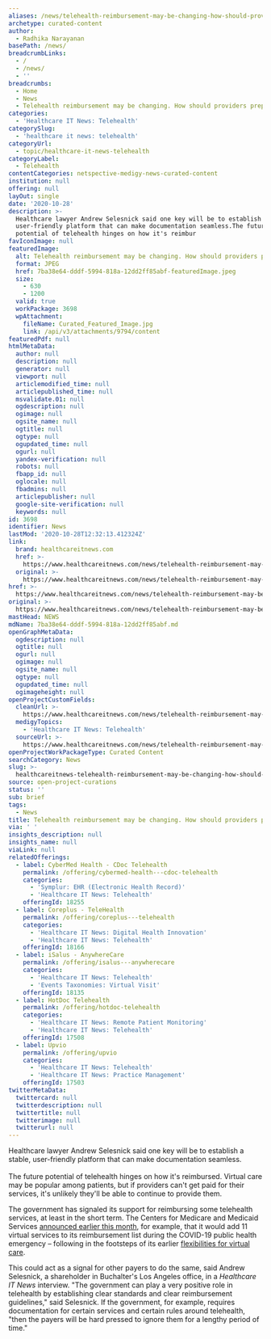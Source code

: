```yaml
---
aliases: /news/telehealth-reimbursement-may-be-changing-how-should-providers-prepare
archetype: curated-content
author:
  - Radhika Narayanan
basePath: /news/
breadcrumbLinks:
  - /
  - /news/
  - ''
breadcrumbs:
  - Home
  - News
  - Telehealth reimbursement may be changing. How should providers prepare?
categories:
  - 'Healthcare IT News: Telehealth'
categorySlug:
  - 'healthcare it news: telehealth'
categoryUrl:
  - topic/healthcare-it-news-telehealth
categoryLabel:
  - Telehealth
contentCategories: netspective-medigy-news-curated-content
institution: null
offering: null
layOut: single
date: '2020-10-28'
description: >-
  Healthcare lawyer Andrew Selesnick said one key will be to establish a stable,
  user-friendly platform that can make documentation seamless.The future
  potential of telehealth hinges on how it's reimbur
favIconImage: null
featuredImage:
  alt: Telehealth reimbursement may be changing. How should providers prepare?
  format: JPEG
  href: 7ba38e64-dddf-5994-818a-12dd2ff85abf-featuredImage.jpeg
  size:
    - 630
    - 1200
  valid: true
  workPackage: 3698
  wpAttachment:
    fileName: Curated_Featured_Image.jpg
    link: /api/v3/attachments/9794/content
featuredPdf: null
htmlMetaData:
  author: null
  description: null
  generator: null
  viewport: null
  articlemodified_time: null
  articlepublished_time: null
  msvalidate.01: null
  ogdescription: null
  ogimage: null
  ogsite_name: null
  ogtitle: null
  ogtype: null
  ogupdated_time: null
  ogurl: null
  yandex-verification: null
  robots: null
  fbapp_id: null
  oglocale: null
  fbadmins: null
  articlepublisher: null
  google-site-verification: null
  keywords: null
id: 3698
identifier: News
lastMod: '2020-10-28T12:32:13.412324Z'
link:
  brand: healthcareitnews.com
  href: >-
    https://www.healthcareitnews.com/news/telehealth-reimbursement-may-be-changing-how-should-providers-prepare
  original: >-
    https://www.healthcareitnews.com/news/telehealth-reimbursement-may-be-changing-how-should-providers-prepare
href: >-
  https://www.healthcareitnews.com/news/telehealth-reimbursement-may-be-changing-how-should-providers-prepare
original: >-
  https://www.healthcareitnews.com/news/telehealth-reimbursement-may-be-changing-how-should-providers-prepare
mastHead: NEWS
mdName: 7ba38e64-dddf-5994-818a-12dd2ff85abf.md
openGraphMetaData:
  ogdescription: null
  ogtitle: null
  ogurl: null
  ogimage: null
  ogsite_name: null
  ogtype: null
  ogupdated_time: null
  ogimageheight: null
openProjectCustomFields:
  cleanUrl: >-
    https://www.healthcareitnews.com/news/telehealth-reimbursement-may-be-changing-how-should-providers-prepare
  medigyTopics:
    - 'Healthcare IT News: Telehealth'
  sourceUrl: >-
    https://www.healthcareitnews.com/news/telehealth-reimbursement-may-be-changing-how-should-providers-prepare
openProjectWorkPackageType: Curated Content
searchCategory: News
slug: >-
  healthcareitnews-telehealth-reimbursement-may-be-changing-how-should-providers-prepare
source: open-project-curations
status: ''
sub: brief
tags:
  - News
title: Telehealth reimbursement may be changing. How should providers prepare?
via: ' '
insights_description: null
insights_name: null
viaLink: null
relatedOfferings:
  - label: CyberMed Health - CDoc Telehealth
    permalink: /offering/cybermed-health---cdoc-telehealth
    categories:
      - 'Symplur: EHR (Electronic Health Record)'
      - 'Healthcare IT News: Telehealth'
    offeringId: 18255
  - label: Coreplus - TeleHealth
    permalink: /offering/coreplus---telehealth
    categories:
      - 'Healthcare IT News: Digital Health Innovation'
      - 'Healthcare IT News: Telehealth'
    offeringId: 18166
  - label: iSalus - AnywhereCare
    permalink: /offering/isalus---anywherecare
    categories:
      - 'Healthcare IT News: Telehealth'
      - 'Events Taxonomies: Virtual Visit'
    offeringId: 18135
  - label: HotDoc Telehealth
    permalink: /offering/hotdoc-telehealth
    categories:
      - 'Healthcare IT News: Remote Patient Monitoring'
      - 'Healthcare IT News: Telehealth'
    offeringId: 17508
  - label: Upvio
    permalink: /offering/upvio
    categories:
      - 'Healthcare IT News: Telehealth'
      - 'Healthcare IT News: Practice Management'
    offeringId: 17503
twitterMetaData:
  twittercard: null
  twitterdescription: null
  twittertitle: null
  twitterimage: null
  twitterurl: null
---
```

<p>Healthcare lawyer Andrew Selesnick said one key will be to establish a stable, user-friendly platform that can make documentation seamless.<br><br>The future potential of telehealth hinges on how it's reimbursed. Virtual care may be popular among patients, but if providers can't get paid for their services, it's unlikely they'll be able to continue to provide them.</p><p>The government has signaled its support for reimbursing some telehealth services, at least in the short term. The Centers for Medicare and Medicaid Services <a href="https://www.healthcarefinancenews.com/news/cms-will-reimburse-11-new-telehealth-services-during-public-health-emergency">announced earlier this month</a>, for example, that it would add 11 virtual services to its reimbursement list during the COVID-19 public health emergency – following in the footsteps of its earlier <a href="https://www.cms.gov/files/document/covid-19-physicians-and-practitioners.pdf.">flexibilities for virtual care</a>.</p><p>This could act as a signal for other payers to do the same, said Andrew Selesnick, a shareholder in Buchalter's Los Angeles office, in a <i>Healthcare IT News</i> interview. "The government can play a very positive role in telehealth by establishing clear standards and clear reimbursement guidelines," said Selesnick. If the government, for example, requires documentation for certain services and certain rules around telehealth, "then the payers will be hard pressed to ignore them for a lengthy period of time."&nbsp;</p>